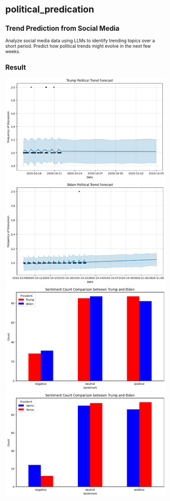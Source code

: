 # political_predication


## Trend Prediction from Social Media

Analyze social media data using LLMs to identify trending topics over a short period. Predict how political trends might evolve in the next few weeks.



## Result

![Trump President](trump.png)
![Biden President](biden.png)
![Sentiment President](sentiment_p.png)
![Sentiment Vice President](sentiment_v.png)
